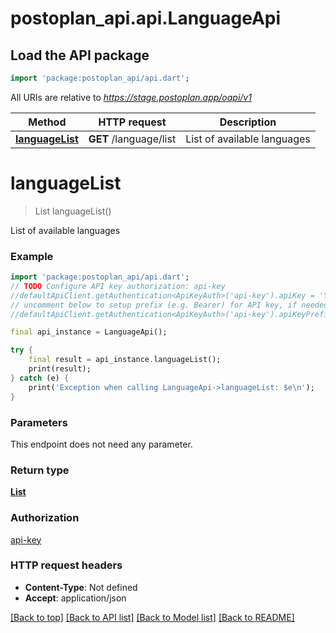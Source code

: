 # postoplan_api.api.LanguageApi

## Load the API package
```dart
import 'package:postoplan_api/api.dart';
```

All URIs are relative to *https://stage.postoplan.app/oapi/v1*

Method | HTTP request | Description
------------- | ------------- | -------------
[**languageList**](LanguageApi.md#languagelist) | **GET** /language/list | List of available languages


# **languageList**
> List<Language> languageList()

List of available languages

### Example 
```dart
import 'package:postoplan_api/api.dart';
// TODO Configure API key authorization: api-key
//defaultApiClient.getAuthentication<ApiKeyAuth>('api-key').apiKey = 'YOUR_API_KEY';
// uncomment below to setup prefix (e.g. Bearer) for API key, if needed
//defaultApiClient.getAuthentication<ApiKeyAuth>('api-key').apiKeyPrefix = 'Bearer';

final api_instance = LanguageApi();

try { 
    final result = api_instance.languageList();
    print(result);
} catch (e) {
    print('Exception when calling LanguageApi->languageList: $e\n');
}
```

### Parameters
This endpoint does not need any parameter.

### Return type

[**List<Language>**](Language.md)

### Authorization

[api-key](../README.md#api-key)

### HTTP request headers

 - **Content-Type**: Not defined
 - **Accept**: application/json

[[Back to top]](#) [[Back to API list]](../README.md#documentation-for-api-endpoints) [[Back to Model list]](../README.md#documentation-for-models) [[Back to README]](../README.md)

